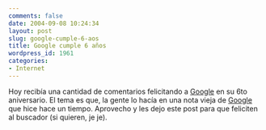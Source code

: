 ```yaml
---
comments: false
date: 2004-09-08 10:24:34
layout: post
slug: google-cumple-6-aos
title: Google cumple 6 años
wordpress_id: 1961
categories:
- Internet
---
```


Hoy recibía una cantidad de comentarios felicitando a  [Google](http://www.google.com) en su 6to aniversario. El tema es que, la gente lo hacía en una nota vieja de  [Google](http://www.google.com) que hice hace un tiempo. Aprovecho y les dejo este post para que feliciten al buscador (si quieren, je je).




 

